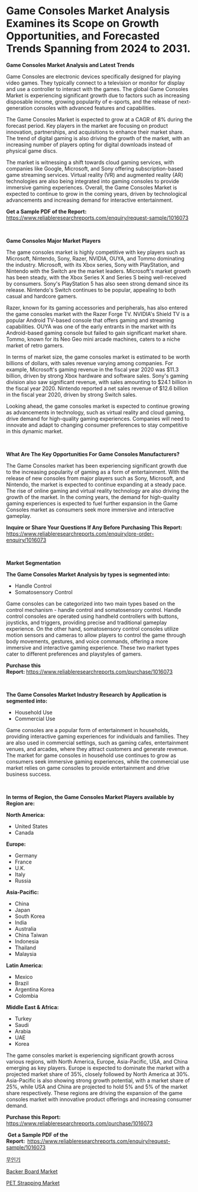 <p><h1>Game Consoles Market Analysis Examines its Scope on Growth Opportunities, and Forecasted Trends Spanning from 2024 to 2031.</h1></p><p><strong>Game Consoles Market Analysis and Latest Trends</strong></p>
<p><p>Game Consoles are electronic devices specifically designed for playing video games. They typically connect to a television or monitor for display and use a controller to interact with the games. The global Game Consoles Market is experiencing significant growth due to factors such as increasing disposable income, growing popularity of e-sports, and the release of next-generation consoles with advanced features and capabilities.</p><p>The Game Consoles Market is expected to grow at a CAGR of 8% during the forecast period. Key players in the market are focusing on product innovation, partnerships, and acquisitions to enhance their market share. The trend of digital gaming is also driving the growth of the market, with an increasing number of players opting for digital downloads instead of physical game discs.</p><p>The market is witnessing a shift towards cloud gaming services, with companies like Google, Microsoft, and Sony offering subscription-based game streaming services. Virtual reality (VR) and augmented reality (AR) technologies are also being integrated into gaming consoles to provide immersive gaming experiences. Overall, the Game Consoles Market is expected to continue to grow in the coming years, driven by technological advancements and increasing demand for interactive entertainment.</p></p>
<p><strong>Get a Sample PDF of the Report:&nbsp;</strong> <a href="https://www.reliableresearchreports.com/enquiry/request-sample/1016073">https://www.reliableresearchreports.com/enquiry/request-sample/1016073</a></p>
<p>&nbsp;</p>
<p><strong>Game Consoles Major Market Players</strong></p>
<p><p>The game consoles market is highly competitive with key players such as Microsoft, Nintendo, Sony, Razer, NVIDIA, OUYA, and Tommo dominating the industry. Microsoft, with its Xbox series, Sony with PlayStation, and Nintendo with the Switch are the market leaders. Microsoft's market growth has been steady, with the Xbox Series X and Series S being well-received by consumers. Sony's PlayStation 5 has also seen strong demand since its release. Nintendo's Switch continues to be popular, appealing to both casual and hardcore gamers.</p><p>Razer, known for its gaming accessories and peripherals, has also entered the game consoles market with the Razer Forge TV. NVIDIA's Shield TV is a popular Android TV-based console that offers gaming and streaming capabilities. OUYA was one of the early entrants in the market with its Android-based gaming console but failed to gain significant market share. Tommo, known for its Neo Geo mini arcade machines, caters to a niche market of retro gamers.</p><p>In terms of market size, the game consoles market is estimated to be worth billions of dollars, with sales revenue varying among companies. For example, Microsoft's gaming revenue in the fiscal year 2020 was $11.3 billion, driven by strong Xbox hardware and software sales. Sony's gaming division also saw significant revenue, with sales amounting to $24.1 billion in the fiscal year 2020. Nintendo reported a net sales revenue of $12.6 billion in the fiscal year 2020, driven by strong Switch sales.</p><p>Looking ahead, the game consoles market is expected to continue growing as advancements in technology, such as virtual reality and cloud gaming, drive demand for high-quality gaming experiences. Companies will need to innovate and adapt to changing consumer preferences to stay competitive in this dynamic market.</p></p>
<p>&nbsp;</p>
<p><strong>What Are The Key Opportunities For Game Consoles Manufacturers?</strong></p>
<p><p>The Game Consoles market has been experiencing significant growth due to the increasing popularity of gaming as a form of entertainment. With the release of new consoles from major players such as Sony, Microsoft, and Nintendo, the market is expected to continue expanding at a steady pace. The rise of online gaming and virtual reality technology are also driving the growth of the market. In the coming years, the demand for high-quality gaming experiences is expected to fuel further expansion in the Game Consoles market as consumers seek more immersive and interactive gameplay.</p></p>
<p><strong>Inquire or Share Your Questions If Any Before Purchasing This Report:</strong> <a href="https://www.reliableresearchreports.com/enquiry/pre-order-enquiry/1016073">https://www.reliableresearchreports.com/enquiry/pre-order-enquiry/1016073</a></p>
<p>&nbsp;</p>
<p><strong>Market Segmentation</strong></p>
<p><strong>The Game Consoles Market Analysis by types is segmented into:</strong></p>
<p><ul><li>Handle Control</li><li>Somatosensory Control</li></ul></p>
<p><p>Game consoles can be categorized into two main types based on the control mechanism - handle control and somatosensory control. Handle control consoles are operated using handheld controllers with buttons, joysticks, and triggers, providing precise and traditional gameplay experience. On the other hand, somatosensory control consoles utilize motion sensors and cameras to allow players to control the game through body movements, gestures, and voice commands, offering a more immersive and interactive gaming experience. These two market types cater to different preferences and playstyles of gamers.</p></p>
<p><strong>Purchase this Report:&nbsp;</strong><a href="https://www.reliableresearchreports.com/purchase/1016073">https://www.reliableresearchreports.com/purchase/1016073</a></p>
<p>&nbsp;</p>
<p><strong>The Game Consoles Market Industry Research by Application is segmented into:</strong></p>
<p><ul><li>Household Use</li><li>Commercial Use</li></ul></p>
<p><p>Game consoles are a popular form of entertainment in households, providing interactive gaming experiences for individuals and families. They are also used in commercial settings, such as gaming cafes, entertainment venues, and arcades, where they attract customers and generate revenue. The market for game consoles in household use continues to grow as consumers seek immersive gaming experiences, while the commercial use market relies on game consoles to provide entertainment and drive business success.</p></p>
<p>&nbsp;</p>
<p><strong>In terms of Region, the Game Consoles Market Players available by Region are:</strong></p>
<p>
    <p> <strong> North America: </strong>
        <ul>
            <li>United States</li>
            <li>Canada</li>
        </ul>
        </p> 
    <p> <strong> Europe: </strong>
        <ul>
            <li>Germany</li>
            <li>France</li>
            <li>U.K.</li>
            <li>Italy</li>
            <li>Russia</li>
        </ul>
        </p> 
    <p> <strong> Asia-Pacific: </strong>
        <ul>
            <li>China</li>
            <li>Japan</li>
            <li>South Korea</li>
            <li>India</li>
            <li>Australia</li>
            <li>China Taiwan</li>
            <li>Indonesia</li>
            <li>Thailand</li>
            <li>Malaysia</li>
        </ul>
        </p> 
    <p> <strong> Latin America: </strong>
        <ul>
            <li>Mexico</li>
            <li>Brazil</li>
            <li>Argentina Korea</li>
            <li>Colombia</li>
        </ul>
        </p> 
    <p> <strong> Middle East & Africa: </strong>
        <ul>
            <li>Turkey</li>
            <li>Saudi</li>
            <li>Arabia</li>
            <li>UAE</li>
            <li>Korea</li>
        </ul>
    </p>
    </p>
<p><p>The game consoles market is experiencing significant growth across various regions, with North America, Europe, Asia-Pacific, USA, and China emerging as key players. Europe is expected to dominate the market with a projected market share of 35%, closely followed by North America at 30%. Asia-Pacific is also showing strong growth potential, with a market share of 25%, while USA and China are projected to hold 5% and 5% of the market share respectively. These regions are driving the expansion of the game consoles market with innovative product offerings and increasing consumer demand.</p></p>
<p><strong>Purchase this Report: </strong><a href="https://www.reliableresearchreports.com/purchase/1016073">https://www.reliableresearchreports.com/purchase/1016073</a></p>
<p>&nbsp;<strong>Get a Sample PDF of the Report:&nbsp;&nbsp;</strong><a href="https://www.reliableresearchreports.com/enquiry/request-sample/1016073">https://www.reliableresearchreports.com/enquiry/request-sample/1016073</a></p>
<p><strong></strong></p>
<p><p><a href="https://github.com/laholand/Market-Research-Report-List-3/blob/main/40976638095.md">무인기</a></p><p><a href="https://automatic-knee-4c7.notion.site/Backer-Board-Market-Analysis-Examines-its-Scope-on-Growth-Opportunities-and-Forecasted-Trends-Spann-582816409af64235b7a3cae3f36652cc">Backer Board Market</a></p><p><a href="https://sulfuric-clavicle-d39.notion.site/PET-Strapping-Market-Size-Focuses-on-Market-Dynamics-In-Depth-Analysis-and-Future-Projections-of-it-c64e2cf38dd54200befc7c49b27bbdc1">PET Strapping Market</a></p></p>